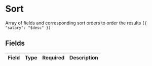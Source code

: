 # Sort

Array of fields and corresponding sort orders to order the results `[{ "salary": "$desc" }]`


## Fields

| Field       | Type        | Required    | Description |
| ----------- | ----------- | ----------- | ----------- |
